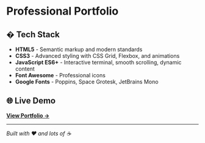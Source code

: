 # Professional Portfolio

## �️ Tech Stack

- **HTML5** - Semantic markup and modern standards
- **CSS3** - Advanced styling with CSS Grid, Flexbox, and animations  
- **JavaScript ES6+** - Interactive terminal, smooth scrolling, dynamic content
- **Font Awesome** - Professional icons
- **Google Fonts** - Poppins, Space Grotesk, JetBrains Mono

## 🌐 Live Demo

**[View Portfolio →](https://viswabnath.github.io/portfolio)**

---

*Built with ❤️ and lots of ☕*


